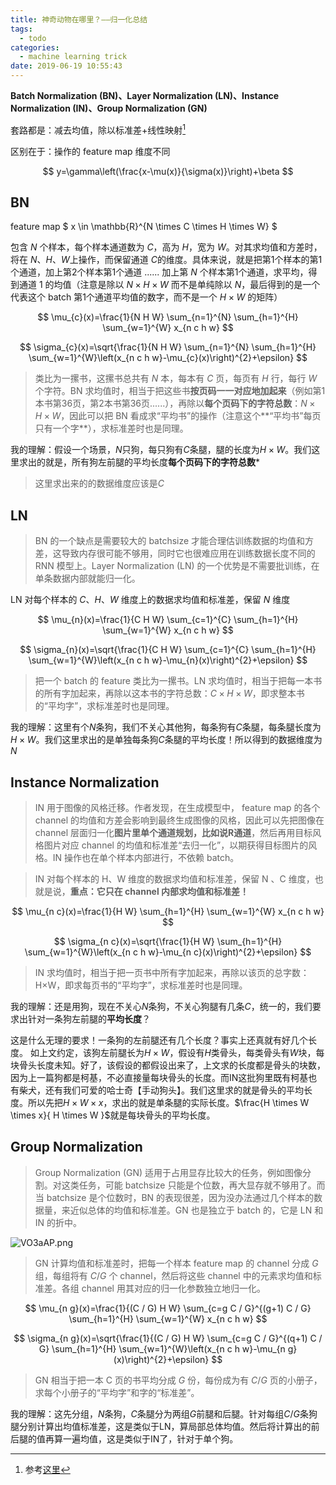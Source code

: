 ```yaml
---
title: 神奇动物在哪里？——归一化总结
tags:
  - todo
categories:
  - machine learning trick
date: 2019-06-19 10:55:43
---
```


**Batch Normalization (BN)、Layer Normalization (LN)、Instance Normalization (IN)、Group Normalization (GN)**


套路都是：减去均值，除以标准差+线性映射[^1]

区别在于：操作的 feature map 维度不同

$$
y=\gamma\left(\frac{x-\mu(x)}{\sigma(x)}\right)+\beta
$$

## BN

feature map
$ x \in \mathbb{R}^{N \times C \times H \times W} $

包含 $N$ 个样本，每个样本通道数为 $C$，高为 $H$，宽为 $W$。对其求均值和方差时，将在 $N$、$H$、$W$上操作，而保留通道 $C$的维度。具体来说，就是把第1个样本的第1个通道，加上第2个样本第1个通道 ...... 加上第 $N$ 个样本第1个通道，求平均，得到通道 1 的均值（注意是除以 $N \times H \times W$ 而不是单纯除以 $N$，最后得到的是一个代表这个 batch 第1个通道平均值的数字，而不是一个 $H \times W$ 的矩阵）

$$
\mu_{c}(x)=\frac{1}{N H W} \sum_{n=1}^{N} \sum_{h=1}^{H} \sum_{w=1}^{W} x_{n c h w}
$$

$$
\sigma_{c}(x)=\sqrt{\frac{1}{N H W} \sum_{n=1}^{N} \sum_{h=1}^{H} \sum_{w=1}^{W}\left(x_{n c h w}-\mu_{c}(x)\right)^{2}+\epsilon}
$$

> 类比为一摞书，这摞书总共有 $N$ 本，每本有 $C$ 页，每页有 $H$ 行，每行 $W$ 个字符。BN 求均值时，相当于把这些书**按页码一一对应地加起来**（例如第1本书第36页，第2本书第36页......），再除以**每个页码下的字符总数**：$N \times H \times W$，因此可以把 BN 看成求“平均书”的操作（注意这个**“平均书”每页只有一个字**），求标准差时也是同理。

我的理解：假设一个场景，$N$只狗，每只狗有$C$条腿，腿的长度为$H \times W$。我们这里求出的就是，所有狗左前腿的平均长度**每个页码下的字符总数***
> 这里求出来的的数据维度应该是$C$

## LN

> BN 的一个缺点是需要较大的 batchsize 才能合理估训练数据的均值和方差，这导致内存很可能不够用，同时它也很难应用在训练数据长度不同的 RNN 模型上。Layer Normalization (LN) 的一个优势是不需要批训练，在单条数据内部就能归一化。

LN 对每个样本的 $C$、$H$、$W$ 维度上的数据求均值和标准差，保留 $N$ 维度

$$
\mu_{n}(x)=\frac{1}{C H W} \sum_{c=1}^{C} \sum_{h=1}^{H} \sum_{w=1}^{W} x_{n c h w}
$$

$$
\sigma_{n}(x)=\sqrt{\frac{1}{C H W} \sum_{c=1}^{C} \sum_{h=1}^{H} \sum_{w=1}^{W}\left(x_{n c h w}-\mu_{n}(x)\right)^{2}+\epsilon}
$$

> 把一个 batch 的 feature 类比为一摞书。LN 求均值时，相当于把每一本书的所有字加起来，再除以这本书的字符总数：$C \times H \times W$，即求整本书的“平均字”，求标准差时也是同理。

我的理解：这里有个$N$条狗，我们不关心其他狗，每条狗有$C$条腿，每条腿长度为$H \times W$。我们这里求出的是单独每条狗$C$条腿的平均长度！所以得到的数据维度为$N$

## Instance Normalization

> IN 用于图像的风格迁移。作者发现，在生成模型中， feature map 的各个 channel 的均值和方差会影响到最终生成图像的风格，因此可以先把图像在 channel 层面归一化**图片里单个通道规划，比如说R通道**，然后再用目标风格图片对应 channel 的均值和标准差“去归一化”，以期获得目标图片的风格。IN 操作也在单个样本内部进行，不依赖 batch。

> IN 对每个样本的 H、W 维度的数据求均值和标准差，保留 N 、C 维度，也就是说，**重点：它只在 channel 内部求均值和标准差！**

$$
\mu_{n c}(x)=\frac{1}{H W} \sum_{h=1}^{H} \sum_{w=1}^{W} x_{n c h w}
$$

$$
\sigma_{n c}(x)=\sqrt{\frac{1}{H W} \sum_{h=1}^{H} \sum_{w=1}^{W}\left(x_{n c h w}-\mu_{n c}(x)\right)^{2}+\epsilon}
$$

> IN 求均值时，相当于把一页书中所有字加起来，再除以该页的总字数：H×W，即求每页书的“平均字”，求标准差时也是同理。

我的理解：还是用狗，现在不关心$N$条狗，不关心狗腿有几条$C$，统一的，我们要求出针对一条狗左前腿的**平均长度**？

这是什么无理的要求！一条狗的左前腿还有几个长度？事实上还真就有好几个长度。
如上文约定，该狗左前腿长为$H \times W$，假设有$H$类骨头，每类骨头有$W$块，每块骨头长度未知。好了，该假设的都假设出来了，上文求的长度都是骨头的块数，因为上一篇狗都是柯基，不必直接量每块骨头的长度。而IN这批狗里既有柯基也有柴犬，还有我们可爱的哈士奇【手动狗头】。我们这里求的就是骨头的平均长度。所以先把$H \times W \times x$，求出的就是单条腿的实际长度。$\frac{H \times W \times x}{ H \times W }$就是每块骨头的平均长度。


## Group Normalization

> Group Normalization (GN) 适用于占用显存比较大的任务，例如图像分割。对这类任务，可能 batchsize 只能是个位数，再大显存就不够用了。而当 batchsize 是个位数时，BN 的表现很差，因为没办法通过几个样本的数据量，来近似总体的均值和标准差。GN 也是独立于 batch 的，它是 LN 和 IN 的折中。

![VO3aAP.png](https://s2.ax1x.com/2019/06/19/VO3aAP.png)

> GN 计算均值和标准差时，把每一个样本 feature map 的 channel 分成 $G$ 组，每组将有 $C/G$ 个 channel，然后将这些 channel 中的元素求均值和标准差。各组 channel 用其对应的归一化参数独立地归一化。

$$
\mu_{n g}(x)=\frac{1}{(C / G) H W} \sum_{c=g C / G}^{(g+1) C / G} \sum_{h=1}^{H} \sum_{w=1}^{W} x_{n c h w}
$$

$$
\sigma_{n g}(x)=\sqrt{\frac{1}{(C / G) H W} \sum_{c=g C / G}^{(q+1) C / G} \sum_{h=1}^{H} \sum_{w=1}^{W}\left(x_{n c h w}-\mu_{n g}(x)\right)^{2}+\epsilon}
$$

> GN 相当于把一本 C 页的书平均分成 $G$ 份，每份成为有 $C/G$ 页的小册子，求每个小册子的“平均字”和字的“标准差”。

我的理解：这先分组，$N$条狗，$C$条腿分为两组$G$前腿和后腿。针对每组$C/G$条狗腿分别计算出均值标准差，这是类似于LN，算局部总体均值。然后将计算出的前后腿的值再算一遍均值，这是类似于IN了，针对于单个狗。

[^1]:参考[这里](https://zhuanlan.zhihu.com/p/69659844)
